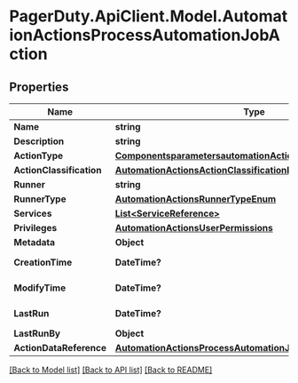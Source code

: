 # PagerDuty.ApiClient.Model.AutomationActionsProcessAutomationJobAction
## Properties

Name | Type | Description | Notes
------------ | ------------- | ------------- | -------------
**Name** | **string** |  | 
**Description** | **string** |  | [optional] 
**ActionType** | [**ComponentsparametersautomationActionsActionTypeschema**](ComponentsparametersautomationActionsActionTypeschema.md) |  | 
**ActionClassification** | [**AutomationActionsActionClassificationEnum**](AutomationActionsActionClassificationEnum.md) |  | [optional] 
**Runner** | **string** |  | [optional] 
**RunnerType** | [**AutomationActionsRunnerTypeEnum**](AutomationActionsRunnerTypeEnum.md) |  | [optional] 
**Services** | [**List&lt;ServiceReference&gt;**](ServiceReference.md) |  | [optional] 
**Privileges** | [**AutomationActionsUserPermissions**](AutomationActionsUserPermissions.md) |  | [optional] 
**Metadata** | **Object** |  | [optional] 
**CreationTime** | **DateTime?** | The date/time | 
**ModifyTime** | **DateTime?** | The date/time | 
**LastRun** | **DateTime?** | The date/time | [optional] 
**LastRunBy** | **Object** |  | [optional] 
**ActionDataReference** | [**AutomationActionsProcessAutomationJobActionDataReference**](AutomationActionsProcessAutomationJobActionDataReference.md) |  | 

[[Back to Model list]](../README.md#documentation-for-models) [[Back to API list]](../README.md#documentation-for-api-endpoints) [[Back to README]](../README.md)

